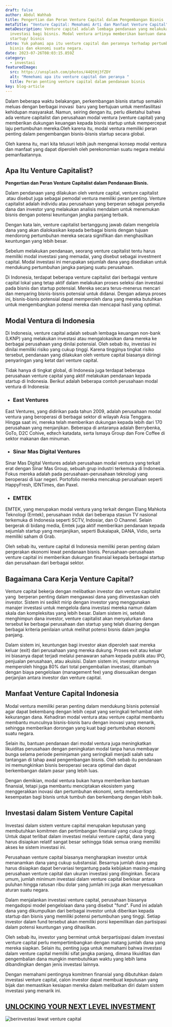```yaml
---
draft: false
author: Abdul Wahhab
title: Pengertian dan Peran Venture Capital dalam Pengembangan Bisnis
metaTitle: "Venture Capital: Memahami Arti dan Manfaat Venture Capital"
metaDescription: Venture capital adalah lembaga pendanaan yang melakukan
  investasi bagi bisnis. Modal ventura artinya memberikan bantuan dana kepada
  startup/ bisnis
intro: Yuk pahami apa itu venture capital dan perannya terhadap pertumbuhan
  bisnis dan ekonomi suatu negara.
date: 2023-07-26T08:03:15.859Z
category:
  - investasi
featuredImage:
  src: https://unsplash.com/photos/44QtHj3fZDY
  alt: "Memehami apa itu venture capital dan peranya "
  title: Peran penting venture capital dalam pendanaan bisnis
key: blog-article
---
```

Dalam beberapa waktu belakangan, perkembangan bisnis startup semakin meluas dengan berbagai inovasi  baru yang bertujuan untuk memfasilitasi kehidupan masyarakat. Namun, seiring dengan itu, perlu diketahui bahwa ada venture capitalist dan perusahaan modal ventura (venture capital) yang memberikan dukungan keuangan kepada bisnis startup untuk mempercepat laju pertumbuhan mereka.Oleh karena itu, modal ventura memiliki peran penting dalam pengembangan bisnis-bisnis startup secara global.

Oleh karena itu, mari kita telusuri lebih jauh mengenai konsep modal ventura dan manfaat yang dapat diperoleh oleh perekonomian suatu negara melalui pemanfaatannya.

## Apa Itu Venture Capitalist?

**Pengertian dan Peran Venture Capitalist dalam Pendanaan Bisnis.**

Dalam pendanaan yang dilakukan oleh venture capital, venture capitalist  atau disebut juga sebagai pemodal ventura memiliki peran penting. Venture capitalist adalah individu atau perusahaan yang berperan sebagai penyedia dana dan investor yang melakukan analisis mendalam untuk menemukan bisnis dengan potensi keuntungan jangka panjang terbaik.

Dengan kata lain, venture capitalist bertanggung jawab dalam mengelola dana yang akan dialokasikan kepada berbagai bisnis dengan tujuan mendorong pertumbuhan mereka secara signifikan dan menghasilkan keuntungan yang lebih besar. 

Sebelum melakukan pendanaan, seorang venture capitalist tentu harus memiliki modal investasi yang memadai, yang disebut sebagai investment capital. Modal investasi ini merupakan sejumlah dana yang disediakan untuk mendukung pertumbuhan jangka panjang suatu perusahaan.

Di Indonesia, terdapat beberapa venture capitalist dari berbagai venture capital lokal yang tetap aktif dalam melakukan proses seleksi dan investasi pada bisnis dan startup potensial. Mereka secara terus-menerus mencari dan menyaring bisnis-bisnis potensial untuk didanai. Dengan adanya proses ini, bisnis-bisnis potensial dapat memperoleh dana yang mereka butuhkan untuk mengembangkan potensi mereka dan mencapai hasil yang optimal.

## Modal Ventura di Indonesia

Di Indonesia, venture capital adalah sebuah lembaga keuangan non-bank (LKNP) yang melakukan investasi atau mengalokasikan dana mereka ke berbagai perusahaan yang dinilai potensial. Oleh sebab itu, investasi ini dinilai memiliki risiko yang cukup tinggi. Karena tingginya tingkat risiko tersebut, pendanaan yang dilakukan oleh venture capital biasanya diiringi penyaringan yang ketat dari venture capital.

Tidak hanya di tingkat global, di Indonesia juga terdapat beberapa perusahaan venture capital yang aktif melakukan pendanaan kepada startup di Indonesia. Berikut adalah beberapa contoh perusahaan modal ventura di Indonesia:

* ### East Ventures

East Ventures, yang didirikan pada tahun 2009, adalah perusahaan modal ventura yang beroperasi di berbagai sektor di wilayah Asia Tenggara. Hingga saat ini, mereka telah memberikan dukungan kepada lebih dari 170 perusahaan yang menjanjikan. Beberapa di antaranya adalah Berrybenka, GoTo, D2C Cohive, edtech katadata, serta Ismaya Group dan Fore Coffee di sektor makanan dan minuman.

* ### Sinar Mas Digital Ventures

Sinar Mas Digital Ventures adalah perusahaan modal ventura yang terkait erat dengan Sinar Mas Group, sebuah grup industri terkemuka di Indonesia. Fokus mereka adalah pada perusahaan-perusahaan teknologi yang beroperasi di luar negeri. Portofolio mereka mencakup perusahaan seperti HappyFresh, IDNTimes, dan Paxel.

* ### EMTEK

EMTEK, yang merupakan modal ventura yang terkait dengan Elang Mahkota Teknologi (Emtek), perusahaan induk dari beberapa stasiun TV nasional terkemuka di Indonesia seperti SCTV, Indosiar, dan O Channel. Selain bergerak di bidang media, Emtek juga aktif memberikan pendanaan kepada sejumlah startup yang menjanjikan, seperti Bukalapak, DANA, Vidio, serta memiliki saham di Grab.

Oleh sebab itu, venture capital di Indonesia memiliki peran penting dalam pergerakan ekonomi lewat pendanaan bisnis. Perusahaan-perusahaan venture capital ini memberikan dukungan finansial kepada berbagai startup dan perusahaan dari berbagai sektor. 

## Bagaimana Cara Kerja Venture Capital?

Venture capital bekerja dengan melibatkan investor dan venture capitalist yang  berperan penting dalam mengawasi dana yang diinvestasikan oleh investor. Sistem ini sedikit mirip dengan investor yang menggunakan manajer investasi untuk mengelola dana investasi mereka namun dalam skala dan kompleksitas yang lebih besar. Dalam sistem ini, setelah menghimpun dana investor, venture capitalist akan menyalurkan dana tersebut ke berbagai perusahaan dan startup yang telah disaring dengan berbagai kriteria penilaian untuk melihat potensi bisnis dalam jangka panjang. 

Dalam sistem ini, keuntungan bagi investor akan diperoleh saat mereka keluar (exit) dari perusahaan yang mereka dukung. Proses exit atau keluar ini biasanya dapat terjadi melalui penawaran saham kepada publik atau IPO, penjualan perusahaan, atau akuisisi. Dalam sistem ini, investor umumnya memperoleh hingga 80% dari total pengembalian investasi, ditambah dengan biaya pengelolaan (management fee) yang disesuaikan dengan perjanjian antara investor dan venture capital. 

## Manfaat Venture Capital Indonesia

Modal ventura memiliki peran penting dalam mendukung bisnis potensial agar dapat bekembang dengan lebih cepat yang seringkali terhambat oleh kekurangan dana. Kehadiran modal ventura atau venture capital membantu membantu munculnya bisnis-bisnis baru dengan inovasi yang menarik, sehingga memberikan dorongan yang kuat bagi pertumbuhan ekonomi suatu negara.

Selain itu, bantuan pendanaan dari modal ventura juga meningkatkan likuiditas perusahaan dengan peningkatan modal tanpa harus membayar bunga selama periode peminjaman yang seringkali menjadi salah satu tantangan di tahap awal pengembangan bisnis. Oleh sebab itu pendanaan ini memungkinkan bisnis beroperasi secara optimal dan dapat berkembangan dalam pasar yang lebih luas. 

Dengan demikian, modal ventura bukan hanya memberikan bantuan finansial, tetapi juga membantu menciptakan ekosistem yang menggerakkan inovasi dan pertumbuhan ekonomi, serta memberikan kesempatan bagi bisnis untuk tumbuh dan berkembang dengan lebih baik.

## Investasi dalam Sistem Venture Capital

Investasi dalam sistem venture capital merupakan keputusan yang membutuhkan komitmen dan pertimbangan finansial yang cukup tinggi. Untuk dapat terlibat dalam investasi melalui venture capital, dana yang harus disiapkan relatif sangat besar sehingga tidak semua orang memiliki akses ke sistem investasi ini. 

Perusahaan venture capital biasanya mengharapkan investor untuk menanamkan dana yang cukup substansial. Besarnya jumlah dana yang harus disiapkan dapat bervariasi tergantung pada kebijakan masing-masing perusahaan venture capital dan ukuran investasi yang diinginkan. Secara umum, jumlah minimum investasi dalam venture capital berkisar antara puluhan hingga ratusan ribu dolar yang jumlah ini juga akan menyesuaikan aturan suatu negara.

Dalam menjalankan investasi venture capital, perusahaan biasanya mengadopsi model pengelolaan dana yang disebut "fund". Fund ini adalah dana yang dikumpulkan dari berbagai investor untuk diberikan kepada startup dan bisnis yang memiliki potensi pertumbuhan yang tinggi. Setiap investor dalam fund tersebut akan memiliki porsi kepemilikan dan partisipasi dalam potensi keuntungan yang dihasilkan.

Oleh sebab itu, investor yang berminat untuk berpartisipasi dalam investasi venture capital perlu mempertimbangkan dengan matang jumlah dana yang mereka siapkan. Selain itu, penting juga untuk memahami bahwa investasi dalam venture capital memiliki sifat jangka panjang, dimana likuiditas dan pengembalian dana mungkin membutuhkan waktu yang lebih lama dibandingkan dengan jenis investasi lainnya. 

Dengan memahami pentingnya komitmen finansial yang dibutuhkan dalam investasi venture capital, calon investor dapat membuat keputusan yang bijak dan memastikan kesiapan mereka dalam melibatkan diri dalam sistem investasi yang menarik ini.

## **[UNLOCKING YOUR NEXT LEVEL INVESTMENT](https://icx.id/)**

![berinvestasi lewat venture capital](/img/snapinsta.app_346119647_1435083573982006_484823168912654359_n_1080-1-.jpg "venture capital untuk pendanaan bisnis")